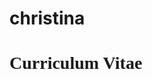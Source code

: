 # christina

<!DOCTYPE html>
<html>
<head>
	<title>Benedicta Christina Carmeline</title>
</head>
<body>
	<h1 style="font-family:photograph signature; "text-align:center";> Curriculum Vitae</h1>
</body>
</html>
